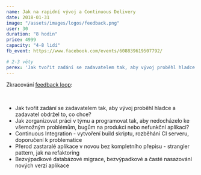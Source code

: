 ```yaml
---
name: Jak na rapidní vývoj a Continuous Delivery
date: 2018-01-31
image: "/assets/images/logos/feedback.png"
user: 30
duration: "8 hodin"
price: 4999
capacity: "4-8 lidí"
fb_event: https://www.facebook.com/events/608839619507792/

# 2-3 věty
perex: 'Jak tvořit zadání se zadavatelem tak, aby vývoj proběhl hladce a zadavatel obdržel to, co chce? Jak programovat tak, aby nedocházelo k bugům na produkci nebo nefunkční aplikaci?'
---
```


Zkracování <a href="https://ondrej.mirtes.cz/zkracovani-feedback-loop">feedback loop</a>:

<br>

<ul>
    <li>Jak tvořit zadání se zadavatelem tak, aby vývoj proběhl hladce a zadavatel obdržel to, co chce?</li>
    <li>Jak zorganizovat práci v týmu a programovat tak, aby nedocházelo ke všemožným problémům, bugům na produkci nebo nefunkční aplikaci?</li>
    <li>Continuous Integration - vytvoření build skriptu, rozběhání CI serveru, doporučení k problematice</li>
    <li>Přerod zastaralé aplikace v novou bez kompletního přepisu - strangler pattern, jak na refaktoring</li>
    <li>Bezvýpadkové databázové migrace, bezvýpadkové a časté nasazování nových verzí aplikace</li>
</ul>
